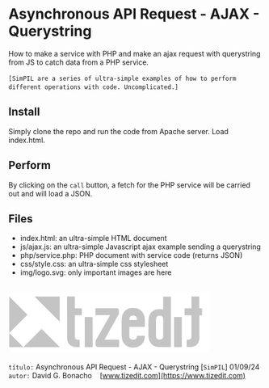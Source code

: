 
# Asynchronous API Request - AJAX - Querystring
How to make a service with PHP and make an ajax request with querystring from JS to catch data from a PHP service.

`[SimPIL are a series of ultra-simple examples of how to perform different operations with code. Uncomplicated.]`

## Install
Simply clone the repo and run the code from Apache server. Load index.html. 

## Perform
By clicking on the `call` button, a fetch for the PHP service will be carried out and will load a JSON.

## Files

- index.html: an ultra-simple HTML document
- js/ajax.js: an ultra-simple Javascript ajax example sending a querystring
- php/service.php: PHP document with service code (returns JSON)
- css/style.css: an ultra-simple css stylesheet
- img/logo.svg: only important images are here

![](img/logo.svg)
---
`título:` Asynchronous API Request - AJAX - Querystring [`SimPIL`] 01/09/24\
`autor:` David G. Bonacho &nbsp;&nbsp;  [www.tizedit.com](https://www.tizedit.com)

